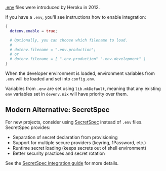 [.env](https://github.com/motdotla/dotenv) files were introduced by Heroku in 2012.

If you have a `.env`, you'll see instructions how to enable integration:

```nix title="devenv.nix"
{
  dotenv.enable = true;

  # Optionally, you can choose which filename to load.
  # 
  # dotenv.filename = ".env.production";
  # or
  # dotenv.filename = [ ".env.production" ".env.development" ]
}
```

When the developer environment is loaded, environment variables from `.env` will be loaded
and set into `config.env`.

Variables from `.env` are set using `lib.mkDefault`, meaning that any existing `env` variables set in `devenv.nix` will have priority over them.

## Modern Alternative: SecretSpec

For new projects, consider using [SecretSpec](/integrations/secretspec) instead of `.env` files. SecretSpec provides:

- Separation of secret declaration from provisioning
- Support for multiple secure providers (keyring, 1Password, etc.)
- Runtime secret loading (keeps secrets out of shell environment)
- Better security practices and secret rotation

See the [SecretSpec integration guide](/integrations/secretspec) for more details.
